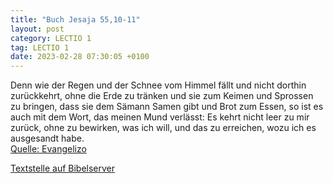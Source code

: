 ```yaml
---
title: "Buch Jesaja 55,10-11"
layout: post
category: LECTIO 1
tag: LECTIO 1
date: 2023-02-28 07:30:05 +0100
---
```

Denn wie der Regen und der Schnee vom Himmel fällt und nicht dorthin zurückkehrt, ohne die Erde zu tränken und sie zum Keimen und Sprossen zu bringen, dass sie dem Sämann Samen gibt und Brot zum Essen,
so ist es auch mit dem Wort, das meinen Mund verlässt: Es kehrt nicht leer zu mir zurück, ohne zu bewirken, was ich will, und das zu erreichen, wozu ich es ausgesandt habe.<!--more--><br>
[Quelle: Evangelizo](https://evangeliumtagfuertag.org/DE/gospel)

[Textstelle auf Bibelserver](https://www.bibleserver.com/EU/Jesaja55,10-11)
